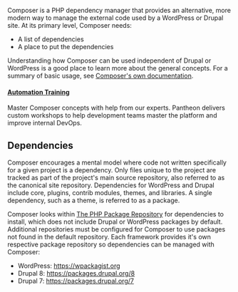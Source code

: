 <p>Composer is a PHP dependency manager that provides an alternative, more modern way to manage the external code used by a WordPress or Drupal site. At its primary level, Composer needs:
  <ul>
    <li>A list of dependencies</li>
    <li>A place to put the dependencies</li>
  </ul>
</p>
<p>Understanding how Composer can be used independent of Drupal or WordPress is a good place to learn more about the general concepts. For a summary of basic usage, see <a href="https://getcomposer.org/doc/01-basic-usage.md" class="external">Composer's own documentation</a>.</p>
<div class="enablement">
  <h4 class="info" markdown="1"><a href="https://pantheon.io/agencies/learn-pantheon?docs" class="external">Automation Training</a></h4>
  <p>Master Composer concepts with help from our experts. Pantheon delivers custom workshops to help development teams master the platform and improve internal DevOps.</p>
</div>
<h2>Dependencies</h2>
<p>Composer encourages a mental model where code not written specifically for a given project is a dependency. Only files unique to the project are tracked as part of the project's main source repository, also referred to as the canonical site repository. Dependencies for WordPress and Drupal include core, plugins, contrib modules, themes, and libraries. A single dependency, such as a theme, is referred to as a package.</p>

<p>Composer looks within <a href="https://packagist.org/" class="external">The PHP Package Repository</a> for dependencies to install, which does not include Drupal or WordPress packages by default. Additional repositories must be configured for Composer to use packages not found in the default repository. Each framework provides it's own respective package repository so dependencies can be managed with Composer:
<ul>
<li>WordPress: <a href="https://wpackagist.org" class="external">https://wpackagist.org</a></li>
<li>Drupal 8: <a href="https://packages.drupal.org/8" class="external">https://packages.drupal.org/8</a></li>
<li>Drupal 7: <a href="https://packages.drupal.org/7" class="external">https://packages.drupal.org/7</a></li>
</ul>
</p>
